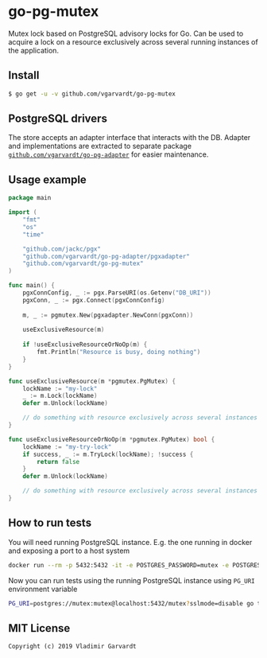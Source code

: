 # go-pg-mutex

Mutex lock based on PostgreSQL advisory locks for Go. Can be used to acquire a lock on a resource exclusively across several running instances of the application.

## Install

```bash
$ go get -u -v github.com/vgarvardt/go-pg-mutex
```

## PostgreSQL drivers

The store accepts an adapter interface that interacts with the DB. Adapter and implementations are extracted to separate package [`github.com/vgarvardt/go-pg-adapter`](https://github.com/vgarvardt/go-pg-adapter) for easier maintenance.

## Usage example

```go
package main

import (
	"fmt"
	"os"
	"time"

	"github.com/jackc/pgx"
	"github.com/vgarvardt/go-pg-adapter/pgxadapter"
	"github.com/vgarvardt/go-pg-mutex"
)

func main() {
	pgxConnConfig, _ := pgx.ParseURI(os.Getenv("DB_URI"))
	pgxConn, _ := pgx.Connect(pgxConnConfig)
	
	m, _ := pgmutex.New(pgxadapter.NewConn(pgxConn))
	
	useExclusiveResource(m)
	
	if !useExclusiveResourceOrNoOp(m) {
		fmt.Println("Resource is busy, doing nothing")
	}
}

func useExclusiveResource(m *pgmutex.PgMutex) {
	lockName := "my-lock"
	_ := m.Lock(lockName)
	defer m.Unlock(lockName)

	// do something with resource exclusively across several instances
}

func useExclusiveResourceOrNoOp(m *pgmutex.PgMutex) bool {
	lockName := "my-try-lock"
	if success, _ := m.TryLock(lockName); !success {
		return false
	}
	defer m.Unlock(lockName)

	// do something with resource exclusively across several instances
}
```

## How to run tests

You will need running PostgreSQL instance. E.g. the one running in docker and exposing a port to a host system

```bash
docker run --rm -p 5432:5432 -it -e POSTGRES_PASSWORD=mutex -e POSTGRES_USER=mutex -e POSTGRES_DB=mutex postgres:10
```

Now you can run tests using the running PostgreSQL instance using `PG_URI` environment variable

```bash
PG_URI=postgres://mutex:mutex@localhost:5432/mutex?sslmode=disable go test -cover ./...
```

## MIT License

```
Copyright (c) 2019 Vladimir Garvardt
```

[Build-Status-Url]: https://travis-ci.org/vgarvardt/go-pg-mutex
[Build-Status-Image]: https://travis-ci.org/vgarvardt/go-pg-mutex.svg?branch=master
[codecov-url]: https://codecov.io/gh/vgarvardt/go-pg-mutex
[codecov-image]: https://codecov.io/gh/vgarvardt/go-pg-mutex/branch/master/graph/badge.svg
[reportcard-url]: https://goreportcard.com/report/github.com/vgarvardt/go-pg-mutex
[reportcard-image]: https://goreportcard.com/badge/github.com/vgarvardt/go-pg-mutex
[godoc-url]: https://godoc.org/github.com/vgarvardt/go-pg-mutex
[godoc-image]: https://godoc.org/github.com/vgarvardt/go-pg-mutex?status.svg
[license-url]: http://opensource.org/licenses/MIT
[license-image]: https://img.shields.io/npm/l/express.svg
